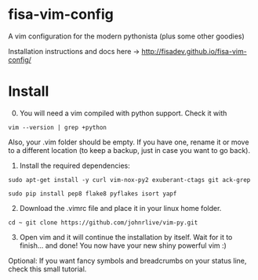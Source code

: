 # fisa-vim-config
A vim configuration for the modern pythonista (plus some other goodies)

Installation instructions and docs here -> http://fisadev.github.io/fisa-vim-config/

# Install

0) You will need a vim compiled with python support. Check it with 

``
vim --version | grep +python
``

Also, your .vim folder should be empty. If you have one, rename it or move to a different location (to keep a backup, just in case you want to go back).

1) Install the required dependencies:

``
sudo apt-get install -y curl vim-nox-py2 exuberant-ctags git ack-grep
``

``
sudo pip install pep8 flake8 pyflakes isort yapf
``

2) Download the .vimrc file and place it in your linux home folder.

``
cd ~
git clone https://github.com/johnrlive/vim-py.git
``

3) Open vim and it will continue the installation by itself. Wait for it to finish... and done! You now have your new shiny powerful vim :)

Optional: If you want fancy symbols and breadcrumbs on your status line, check this small tutorial.
